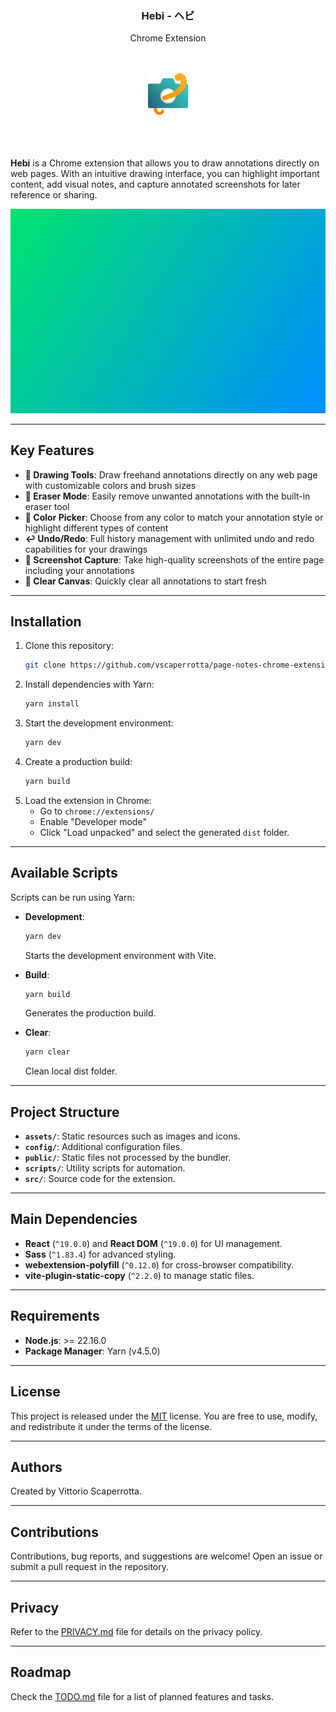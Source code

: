 <h3 align='center'>Hebi - ヘビ</h3>
<p align='center'>Chrome Extension</p>

<br />
<br />
<div align='center'>
   <img src='./assets/icon.png' width='64' />
</div>
<br />
<br />
<br />

**Hebi** is a Chrome extension that allows you to draw annotations directly on web pages. With an intuitive drawing interface, you can highlight important content, add visual notes, and capture annotated screenshots for later reference or sharing.

![CSS Inspector Screenshot](assets/screenshot.png)

---

## Key Features

- **🎨 Drawing Tools**: Draw freehand annotations directly on any web page with customizable colors and brush sizes
- **🧽 Eraser Mode**: Easily remove unwanted annotations with the built-in eraser tool
- **🎨 Color Picker**: Choose from any color to match your annotation style or highlight different types of content
- **↩️ Undo/Redo**: Full history management with unlimited undo and redo capabilities for your drawings
- **📸 Screenshot Capture**: Take high-quality screenshots of the entire page including your annotations
- **🧹 Clear Canvas**: Quickly clear all annotations to start fresh

---

## Installation

1. Clone this repository:
   ```bash
   git clone https://github.com/vscaperrotta/page-notes-chrome-extension
   ```
2. Install dependencies with Yarn:
   ```bash
   yarn install
   ```
3. Start the development environment:
   ```bash
   yarn dev
   ```
4. Create a production build:
   ```bash
   yarn build
   ```
5. Load the extension in Chrome:
   - Go to `chrome://extensions/`
   - Enable "Developer mode"
   - Click "Load unpacked" and select the generated `dist` folder.

---

## Available Scripts

Scripts can be run using Yarn:

- **Development**:
  ```bash
  yarn dev
  ```
  Starts the development environment with Vite.

- **Build**:
  ```bash
  yarn build
  ```
  Generates the production build.

- **Clear**:
  ```bash
  yarn clear
  ```
  Clean local dist folder.

---

## Project Structure

- **`assets/`**: Static resources such as images and icons.
- **`config/`**: Additional configuration files.
- **`public/`**: Static files not processed by the bundler.
- **`scripts/`**: Utility scripts for automation.
- **`src/`**: Source code for the extension.

---

## Main Dependencies

- **React** (`^19.0.0`) and **React DOM** (`^19.0.0`) for UI management.
- **Sass** (`^1.83.4`) for advanced styling.
- **webextension-polyfill** (`^0.12.0`) for cross-browser compatibility.
- **vite-plugin-static-copy** (`^2.2.0`) to manage static files.

---

## Requirements

- **Node.js**: >= 22.16.0
- **Package Manager**: Yarn (v4.5.0)

---

## License

This project is released under the [MIT](LICENSE.md) license. You are free to use, modify, and redistribute it under the terms of the license.

---

## Authors

Created by Vittorio Scaperrotta.

---

## Contributions

Contributions, bug reports, and suggestions are welcome! Open an issue or submit a pull request in the repository.

---

## Privacy

Refer to the [PRIVACY.md](PRIVACY.md) file for details on the privacy policy.

---

## Roadmap

Check the [TODO.md](TODO.md) file for a list of planned features and tasks.

